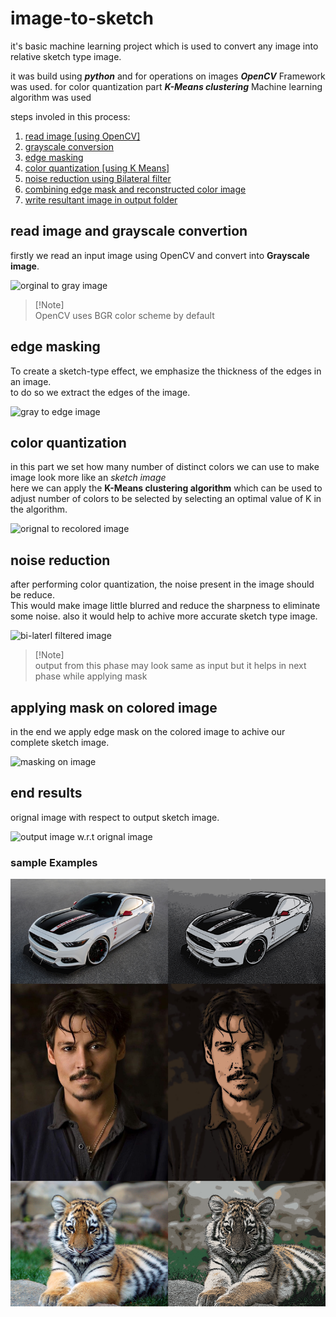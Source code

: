 # image-to-sketch
it's basic machine learning project which is used to convert any image into relative sketch type image.

it was build using ___python___ and for operations on images ___OpenCV___ Framework was used. for color quantization part ___K-Means clustering___ Machine learning algorithm was used

steps involed in this process:
1. [read image [using OpenCV]](#read-image-and-grayscale-convertion)
2. [grayscale conversion](#read-image-and-grayscale-convertion)
3. [edge masking](#color-quantization)
4. [color quantization [using K Means]](#edge-masking)
5. [noise reduction using Bilateral filter](#noise-reduction)
6. [combining edge mask and reconstructed color image](#applying-mask-on-colored-image)
7. [write resultant image in output folder](#end-results)

## read image and grayscale convertion 
firstly we read an input image using OpenCV and convert into __Grayscale image__.

![orginal to gray image](code/assets/process/oggray.png)

>[!Note]\
>OpenCV uses BGR color scheme by default

## edge masking
To create a sketch-type effect, we emphasize the thickness of the edges in an image.<br>to do so we extract the edges of the image.

![gray to edge image](code/assets/process/grayedge.png)

## color quantization 
in this part we set how many number of distinct colors we can use to make image look more like an _sketch image_ <br> here we can apply the __K-Means clustering algorithm__ which can be used to adjust number of colors to be selected by selecting an optimal value of K in the algorithm.

![orignal to recolored image](code/assets/process/ogrecolored.png)

## noise reduction 
after performing color quantization, the noise present in the image should be reduce.<br>
This would make image little blurred and reduce the sharpness to eliminate some noise. also it would help to achive more accurate sketch type image.

![bi-laterl filtered image](code/assets/process/recoloredfiltered.png)

>[!Note]\
>output from this phase may look same as input but it helps in next phase while applying mask
## applying mask on colored image
in the end we apply edge mask on the colored image to achive our complete sketch image.

![masking on image](code/assets/process/maskingoutput.png)

## end results
orignal image with respect to output sketch image.

![output image w.r.t orignal image](code/assets/process/endoutput.png)

### sample Examples  
![examples](code/assets/output.png)
